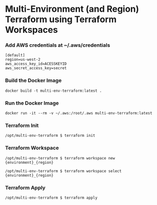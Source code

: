 # Multi-Environment (and Region) Terraform using Terraform Workspaces

### Add AWS credentials at ~/.aws/credentials
```
[default]
region=us-west-2
aws_access_key_id=ACESSKEYID
aws_secret_access_key=secret
```

### Build the Docker Image
```
docker build -t multi-env-terraform:latest .
```

### Run the Docker Image
```
docker run -it --rm -v ~/.aws:/root/.aws multi-env-terraform:latest
```

### Terraform Init
```
/opt/multi-env-terraform $ terraform init
```

### Terraform Workspace
```
/opt/multi-env-terraform $ terraform workspace new {environment}_{region}

/opt/multi-env-terraform $ terraform workspace select {environment}_{region}
```

### Terraform Apply
```
/opt/multi-env-terraform $ terraform apply
```